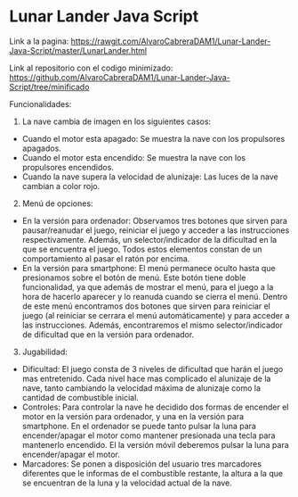 # Lunar Lander Java Script

Link a la pagina: https://rawgit.com/AlvaroCabreraDAM1/Lunar-Lander-Java-Script/master/LunarLander.html

Link al repositorio con el codigo minimizado: https://github.com/AlvaroCabreraDAM1/Lunar-Lander-Java-Script/tree/minificado

Funcionalidades: 

1. La nave cambia de imagen en los siguientes casos:
 
 - Cuando el motor esta apagado: Se muestra la nave con los propulsores apagados.
 - Cuando el motor esta encendido: Se muestra la nave con los propulsores encendidos.
 - Cuando la nave supera la velocidad de alunizaje: Las luces de la nave cambian a color rojo.

2. Menú de opciones:

 - En la versión para ordenador: Observamos tres botones que sirven para pausar/reanudar el juego, reiniciar el juego y acceder a las
  instrucciones respectivamente. Además, un selector/indicador de la dificultad en la que se encuentra el juego. Todos estos elementos
  constan de un comportamiento al pasar el ratón por encima.
 - En la versión para smartphone: El menú permanece oculto hasta que presionamos sobre el botón de menú. Este botón tiene doble
  funcionalidad, ya que además de mostrar el menú, para el juego a la hora de hacerlo aparecer y lo reanuda cuando se cierra el menú. 
  Dentro de este menú encontramos dos botones que sirven para reiniciar el juego (al reiniciar se cerrara el menú automáticamente) y 
  para acceder a las instrucciones. Además, encontraremos el mismo selector/indicador de dificultad que en la versión para ordenador.
  
3. Jugabilidad:

 - Dificultad: El juego consta de 3 niveles de dificultad que harán el juego mas entretenido. Cada nivel hace mas complicado el 
  alunizaje de la nave, tanto cambiando la velocidad máxima de alunizaje como la cantidad de combustible inicial.
 - Controles: Para controlar la nave he decidido dos formas de encender el motor en la versión para ordenador, y una en la versión para 
  smartphone. En el ordenador se puede tanto pulsar la luna para encender/apagar el motor como mantener presionada una tecla para 
  mantenerlo encendido. El la versión móvil deberemos pulsar la luna para encender/apagar el motor.
 - Marcadores: Se ponen a disposición del usuario tres marcadores diferentes que le informas de el combustible restante, la altura a la 
  que se encuentran de la luna y la velocidad actual de la nave.
